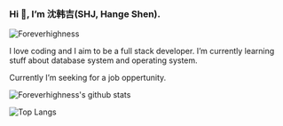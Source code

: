### Hi 👋, I’m 沈韩吉(SHJ, Hange Shen). 

![Foreverhighness](https://komarev.com/ghpvc/?username=Foreverhighness&label=PROFILE+VIEWS)

I love coding and I aim to be a full stack developer. I’m currently learning stuff about database system and operating system.

Currently I’m seeking for a job oppertunity.

![Foreverhighness's github stats](https://github-readme-stats.vercel.app/api?username=Foreverhighness&count_private=true&theme=dracula)

![Top Langs](https://github-readme-stats.vercel.app/api/top-langs/?username=Foreverhighness&layout=compact&count_private=true&theme=dracula)

<!--
**Foreverhighness/Foreverhighness** is a ✨ _special_ ✨ repository because its `README.md` (this file) appears on your GitHub profile.

Here are some ideas to get you started:

- 🔭 I’m currently working on ...
- 🌱 I’m currently learning ...
- 👯 I’m looking to collaborate on ...
- 🤔 I’m looking for help with ...
- 💬 Ask me about ...
- 📫 How to reach me: ...
- 😄 Pronouns: ...
- ⚡ Fun fact: ...
-->
